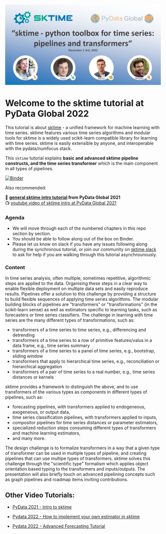 ![](images/team.jpg)

Welcome to the sktime tutorial at PyData Global 2022
====================================================

This tutorial is about [sktime] - a unified framework for machine learning with time series. sktime features various time series algorithms and modular tools for sktime is a widely used scikit-learn compatible library for learning with time series. sktime is easily extensible by anyone, and interoperable with the pydata/numfocus stack. 

This `sktime` tutorial explains **basic and advanced sktime pipeline constructs, and the time series transformer** which is the main component in all types of pipelines.

[sktime]: https://sktime.org

[![Binder](https://mybinder.org/badge_logo.svg)](https://mybinder.org/v2/gh/sktime/sktime-tutorial-pydata-global-2022/main?filepath=notebooks)

Also recommended:

:movie_camera: **[general sktime intro tutorial](https://github.com/sktime/sktime-tutorial-pydata-global-2021) from PyData Global 2021**\
:tv: [youtube video of sktime intro at PyData Global 2021](https://www.youtube.com/watch?v=ODspi8-uWgo)


### Agenda

- We will move through each of the numbered chapters in this repo section by section.
- You should be able to follow along out of the box on Binder.
- Please let us know on slack if you have any issues following along during the synchronous tutorial, or join our community on [sktime slack](https://join.slack.com/t/sktime-group/shared_invite/zt-1jphqjpnk-AfxAR8IEfIVkf4By8cT7tQ) to ask for help if you are walking through this tutorial asynchrounously.

### Content

In time series analysis, often multiple, sometimes repetitive, algorithmic steps are applied to the data. Organising these steps in a clear way to enable flexible deployment on multiple data sets and easily reproduce results. Pipelines offer a solution to this challenge by providing a structure to build flexible sequences of applying time series algorithms. The modular building blocks of pipelines are "transformers" or "transformations" (in the scikit-learn sense) as well as estimators specific to learning tasks, such as forecasters or time series classifiers. The challenge in learning with time series are the many different types of transformations, such as:

*  transformers of a time series to time series, e.g., differencing and detrending
* transformers of a time series to a row of primitive features/valus in a data frame, e.g., time series summary
* transformers of a time series to a panel of time series, e.g., bootstrap, sliding window
* transformers that apply to hierarchical time series, e.g., reconciliation or hierarchical aggregation
* transformers of a pair of time series to a real number, e.g., time series distances or kernels

sktime provides a framework to distinguish the above, and to use transformers of the various types as components in different types of pipelines, such as:

* forecasting pipelines, with transformers applied to endogeneous, exogeneous, or output data,
* time series classification pipelines, with transformers applied to inputs,
* compositor pipelines for time series distances or parameter estimators,
* specialized reduction steps consuming different types of transformers and machine learning estimators, 
* and many more.

The design challenge is to formalize transformers in a way that a given type of transformer can be used in multiple types of pipeline, and creating pipelines that can use multipe types of transformers. sktime solves this challenge through the "scientific type" formalism which applies object orientation based typing to the transformers and inputs/outputs.  The presentation will also briefly touch on advanced pipelining concepts such as graph pipelines and roadmap items inviting contributions.

## Other Video Tutorials:

- [PyData 2021 - Intro to sktime](https://www.youtube.com/watch?v=ODspi8-uWgo)

- [Pydata 2022 - How to implement your own estimator in sktime](https://www.youtube.com/watch?v=S_3ewcvs_pg)

- [Pydata 2022 - Advanced Forecasting Tutorial](https://www.youtube.com/watch?v=4Rf9euAhjNc)
